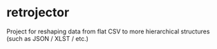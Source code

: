 # retrojector
Project for reshaping data from flat CSV to more hierarchical structures (such as JSON / XLST / etc.)
